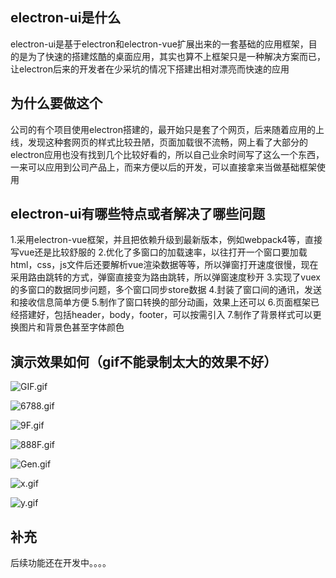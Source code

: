 ##  electron-ui是什么

electron-ui是基于electron和electron-vue扩展出来的一套基础的应用框架，目的是为了快速的搭建炫酷的桌面应用，其实也算不上框架只是一种解决方案而已，让electron后来的开发者在少采坑的情况下搭建出相对漂亮而快速的应用

## 为什么要做这个

公司的有个项目使用electron搭建的，最开始只是套了个网页，后来随着应用的上线，发现这种套网页的样式比较丑陋，页面加载很不流畅，网上看了大部分的electron应用也没有找到几个比较好看的，所以自己业余时间写了这么一个东西，一来可以应用到公司产品上，而来方便以后的开发，可以直接拿来当做基础框架使用

## electron-ui有哪些特点或者解决了哪些问题

1.采用electron-vue框架，并且把依赖升级到最新版本，例如webpack4等，直接写vue还是比较舒服的
2.优化了多窗口的加载速率，以往打开一个窗口要加载html，css，js文件后还要解析vue渲染数据等等，所以弹窗打开速度很慢，现在采用路由跳转的方式，弹窗直接变为路由跳转，所以弹窗速度秒开
3.实现了vuex的多窗口的数据同步问题，多个窗口同步store数据
4.封装了窗口间的通讯，发送和接收信息简单方便
5.制作了窗口转换的部分动画，效果上还可以
6.页面框架已经搭建好，包括header，body，footer，可以按需引入
7.制作了背景样式可以更换图片和背景色甚至字体颜色

## 演示效果如何（gif不能录制太大的效果不好）

![GIF.gif](https://upload-images.jianshu.io/upload_images/13048954-8edb3f68a8d2ea43.gif?imageMogr2/auto-orient/strip)



![6788.gif](https://upload-images.jianshu.io/upload_images/13048954-052e7109b0460b65.gif?imageMogr2/auto-orient/strip)

![9F.gif](https://upload-images.jianshu.io/upload_images/13048954-ae64fd9bca2caad7.gif?imageMogr2/auto-orient/strip)

![888F.gif](https://upload-images.jianshu.io/upload_images/13048954-08b5bcd404f4e165.gif?imageMogr2/auto-orient/strip)

![Gen.gif](https://upload-images.jianshu.io/upload_images/13048954-5ac484095065a54e.gif?imageMogr2/auto-orient/strip)

![x.gif](https://upload-images.jianshu.io/upload_images/13048954-d26c14eb2c3bf87a.gif?imageMogr2/auto-orient/strip)

![y.gif](https://upload-images.jianshu.io/upload_images/13048954-6d9d8bf954a7e6b9.gif?imageMogr2/auto-orient/strip)

## 补充
后续功能还在开发中。。。。
